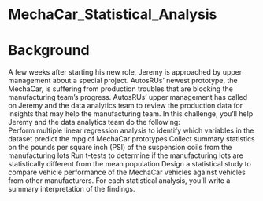 # MechaCar_Statistical_Analysis
# Background 
A few weeks after starting his new role, Jeremy is approached by upper management about a special project. AutosRUs’ newest prototype, the MechaCar, is suffering from production troubles that are blocking the manufacturing team’s progress. AutosRUs’ upper management has called on Jeremy and the data analytics team to review the production data for insights that may help the manufacturing team.  In this challenge, you’ll help Jeremy and the data analytics team do the following:  
Perform multiple linear regression analysis to identify which variables in the dataset predict the mpg of MechaCar prototypes 
Collect summary statistics on the pounds per square inch (PSI) of the suspension coils from the manufacturing lots 
Run t-tests to determine if the manufacturing lots are statistically different from the mean population 
Design a statistical study to compare vehicle performance of the MechaCar vehicles against vehicles from other manufacturers. For each statistical analysis, you’ll write a summary interpretation of the findings.
